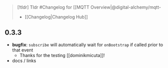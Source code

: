 > [!tldr] Tldr #Changelog for [[MQTT Overview|@digital-alchemy/mqtt-
> -  [[Changelog|Changelog Hub]]

## 0.3.3

- **bugfix**: `subscribe` will automatically wait for `onBootstrap` if called prior to that event
	- Thanks for the testing [[dominikmicuta]]!
- docs / links

